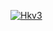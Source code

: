 
[![Hkv3](https://github.com/rribeiro151/rribeiro151/assets/66185423/9bb97256-e5e9-4148-b922-5ba5fcafb72d)](https://www.google.com/url?sa=i&url=https%3A%2F%2Fsegundainfancia.wordpress.com%2F2014%2F09%2F28%2Fera-do-gelo%2F&psig=AOvVaw3pX-7R4KJLu1hT8xBVk20Z&ust=1690476640494000&source=images&cd=vfe&opi=89978449&ved=0CBEQjRxqFwoTCNCiwa_qrIADFQAAAAAdAAAAABAE)

<!--
**rribeiro151/rribeiro151** is a ✨ _special_ ✨ repository because its `README.md` (this file) appears on your GitHub profile.

Here are some ideas to get you started:

- 🔭 I’m currently working on ...
- 🌱 I’m currently learning ...
- 👯 I’m looking to collaborate on ...
- 🤔 I’m looking for help with ...
- 💬 Ask me about ...
- 📫 How to reach me: ...
- 😄 Pronouns: ...
- ⚡ Fun fact: ...
-->
